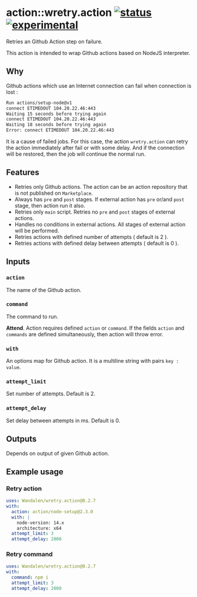
# action::wretry.action  [![status](https://github.com/Wandalen/wretry.action/actions/workflows/StandardPush.yml/badge.svg)](https://github.com/Wandalen/wretry.action/actions/workflows/StandardPush.yml) [![experimental](https://img.shields.io/badge/stability-experimental-orange.svg)](https://github.com/emersion/stability-badges#experimental)

Retries an Github Action step on failure.

This action is intended to wrap Github actions based on NodeJS interpreter.

## Why

Github actions which use an Internet connection can fail when connection is lost :

```bash
Run actions/setup-node@v1
connect ETIMEDOUT 104.20.22.46:443
Waiting 15 seconds before trying again
connect ETIMEDOUT 104.20.22.46:443
Waiting 18 seconds before trying again
Error: connect ETIMEDOUT 104.20.22.46:443
```

It is a cause of failed jobs. For this case, the action `wretry.action` can retry the action immediately after fail or with some delay. And if the connection will be restored, then the job will continue the normal run.

## Features

- Retries only Github actions. The action can be an action repository that is not published on `Marketplace`.
- Always has `pre` and `post` stages. If external action has `pre` or/and `post` stage, then action run it also.
- Retries only `main` script. Retries no `pre` and `post` stages of external actions.
- Handles no conditions in external actions. All stages of external action will be performed.
- Retries actions with defined number of attempts ( default is 2 ).
- Retries actions with defined delay between attempts ( default is 0 ).

## Inputs

### `action`

The name of the Github action.

### `command`

The command to run.

**Attend**. Action requires defined `action` or `command`. If the fields `action` and `commands` are defined simultaneously, then action will throw error.

### `with`

An options map for Github action. It is a multiline string with pairs `key : value`.

### `attempt_limit`

Set number of attempts. Default is 2.

### `attempt_delay`

Set delay between attempts in ms. Default is 0.

## Outputs

Depends on output of given Github action.

## Example usage

### Retry action

```yaml
uses: Wandalen/wretry.action@0.2.7
with:
  action: action/node-setup@2.3.0
  with: |
    node-version: 14.x
    architecture: x64
  attempt_limit: 3
  attempt_delay: 2000
```

### Retry command

```yaml
uses: Wandalen/wretry.action@0.2.7
with:
  command: npm i
  attempt_limit: 3
  attempt_delay: 2000
```
